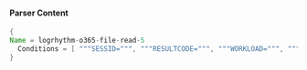 #### Parser Content
```Java
{
Name = logrhythm-o365-file-read-5
  Conditions = [ """SESSID=""", """RESULTCODE=""", """WORKLOAD=""", """COMMAND=PageViewedExtended""", """OBJECT=""" ]
}
```